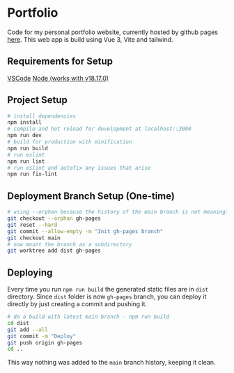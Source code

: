 # Portfolio

Code for my personal portfolio website, currently hosted by github pages [here](https://nikkipelchat.github.io/Portfolio/). This web app is build using Vue 3, Vite and tailwind.

## Requirements for Setup

[VSCode](https://code.visualstudio.com/)
[Node (works with v18.17.0)](https://nodejs.org/en/download)

## Project Setup

``` bash
# install dependencies
npm install
# compile and hot reload for development at localhost::3000
npm run dev
# build for production with minification
npm run build
# run eslint
npm run lint
# run eslint and autofix any issues that arise
npm run fix-lint
```

## Deployment Branch Setup (One-time)

``` bash
# using --orphan because the history of the main branch is not meaningful to deploy
git checkout --orphan gh-pages
git reset --hard
git commit --allow-empty -m "Init gh-pages branch"
git checkout main
# now mount the branch as a subdirectory
git worktree add dist gh-pages
```

## Deploying

Every time you run `npm run build` the generated static files are in `dist` directory.
Since `dist` folder is now `gh-pages` branch, you can deploy it directly by just creating a commit and pushing it.

``` bash
# do a build with latest main branch - npm run build
cd dist
git add --all
git commit -m "Deploy"
git push origin gh-pages
cd ..
```

This way nothing was added to the `main` branch history, keeping it clean.
